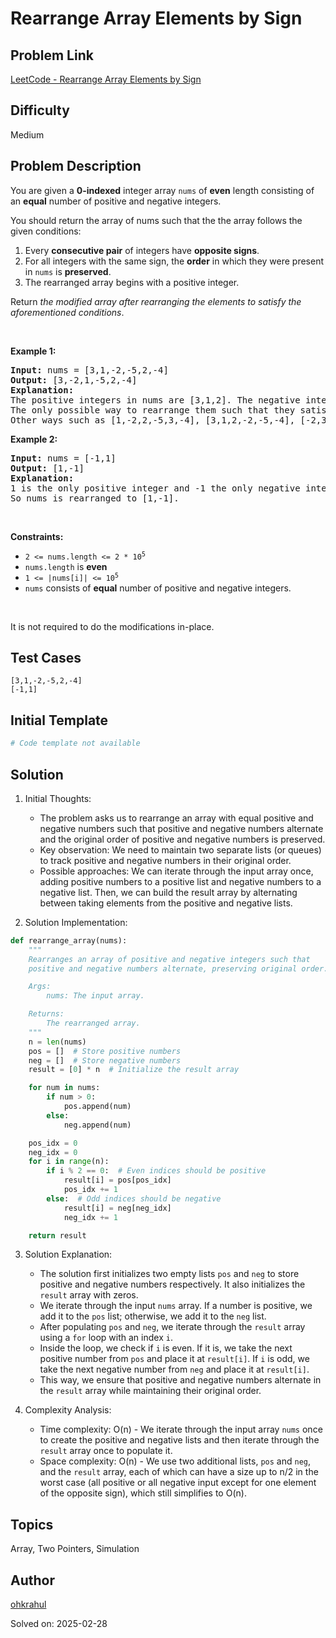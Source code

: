# Rearrange Array Elements by Sign

## Problem Link
[LeetCode - Rearrange Array Elements by Sign](https://leetcode.com/problems/rearrange-array-elements-by-sign/)

## Difficulty
Medium

## Problem Description
<p>You are given a <strong>0-indexed</strong> integer array <code>nums</code> of <strong>even</strong> length consisting of an <strong>equal</strong> number of positive and negative integers.</p>

<p>You should return the array of nums such that the the array follows the given conditions:</p>

<ol>
	<li>Every <strong>consecutive pair</strong> of integers have <strong>opposite signs</strong>.</li>
	<li>For all integers with the same sign, the <strong>order</strong> in which they were present in <code>nums</code> is <strong>preserved</strong>.</li>
	<li>The rearranged array begins with a positive integer.</li>
</ol>

<p>Return <em>the modified array after rearranging the elements to satisfy the aforementioned conditions</em>.</p>

<p>&nbsp;</p>
<p><strong class="example">Example 1:</strong></p>

<pre>
<strong>Input:</strong> nums = [3,1,-2,-5,2,-4]
<strong>Output:</strong> [3,-2,1,-5,2,-4]
<strong>Explanation:</strong>
The positive integers in nums are [3,1,2]. The negative integers are [-2,-5,-4].
The only possible way to rearrange them such that they satisfy all conditions is [3,-2,1,-5,2,-4].
Other ways such as [1,-2,2,-5,3,-4], [3,1,2,-2,-5,-4], [-2,3,-5,1,-4,2] are incorrect because they do not satisfy one or more conditions.  
</pre>

<p><strong class="example">Example 2:</strong></p>

<pre>
<strong>Input:</strong> nums = [-1,1]
<strong>Output:</strong> [1,-1]
<strong>Explanation:</strong>
1 is the only positive integer and -1 the only negative integer in nums.
So nums is rearranged to [1,-1].
</pre>

<p>&nbsp;</p>
<p><strong>Constraints:</strong></p>

<ul>
	<li><code>2 &lt;= nums.length &lt;= 2 * 10<sup>5</sup></code></li>
	<li><code>nums.length</code> is <strong>even</strong></li>
	<li><code>1 &lt;= |nums[i]| &lt;= 10<sup>5</sup></code></li>
	<li><code>nums</code> consists of <strong>equal</strong> number of positive and negative integers.</li>
</ul>

<p>&nbsp;</p>
It is not required to do the modifications in-place.

## Test Cases
```
[3,1,-2,-5,2,-4]
[-1,1]
```

## Initial Template
```python
# Code template not available
```

## Solution
1. Initial Thoughts:
   - The problem asks us to rearrange an array with equal positive and negative numbers such that positive and negative numbers alternate and the original order of positive and negative numbers is preserved.
   - Key observation: We need to maintain two separate lists (or queues) to track positive and negative numbers in their original order. 
   - Possible approaches: We can iterate through the input array once, adding positive numbers to a positive list and negative numbers to a negative list. Then, we can build the result array by alternating between taking elements from the positive and negative lists.

2. Solution Implementation:
```python
def rearrange_array(nums):
    """
    Rearranges an array of positive and negative integers such that 
    positive and negative numbers alternate, preserving original order.

    Args:
        nums: The input array.

    Returns:
        The rearranged array.
    """
    n = len(nums)
    pos = []  # Store positive numbers
    neg = []  # Store negative numbers
    result = [0] * n  # Initialize the result array

    for num in nums:
        if num > 0:
            pos.append(num)
        else:
            neg.append(num)

    pos_idx = 0
    neg_idx = 0
    for i in range(n):
        if i % 2 == 0:  # Even indices should be positive
            result[i] = pos[pos_idx]
            pos_idx += 1
        else:  # Odd indices should be negative
            result[i] = neg[neg_idx]
            neg_idx += 1

    return result

```

3. Solution Explanation:
   - The solution first initializes two empty lists `pos` and `neg` to store positive and negative numbers respectively. It also initializes the `result` array with zeros.
   - We iterate through the input `nums` array. If a number is positive, we add it to the `pos` list; otherwise, we add it to the `neg` list.
   - After populating `pos` and `neg`, we iterate through the `result` array using a `for` loop with an index `i`.
   - Inside the loop, we check if `i` is even. If it is, we take the next positive number from `pos` and place it at `result[i]`. If `i` is odd, we take the next negative number from `neg` and place it at `result[i]`.
   - This way, we ensure that positive and negative numbers alternate in the `result` array while maintaining their original order.

4. Complexity Analysis:
   - Time complexity: O(n) - We iterate through the input array `nums` once to create the positive and negative lists and then iterate through the `result` array once to populate it.
   - Space complexity: O(n) - We use two additional lists, `pos` and `neg`, and the `result` array, each of which can have a size up to n/2 in the worst case (all positive or all negative input except for one element of the opposite sign), which still simplifies to O(n).




## Topics
Array, Two Pointers, Simulation

## Author
[ohkrahul](https://github.com/ohkrahul)

Solved on: 2025-02-28
